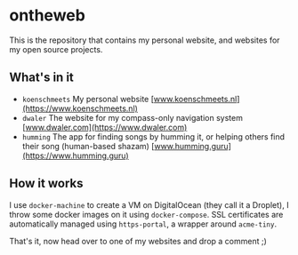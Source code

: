 # ontheweb

This is the repository that contains my personal website, and websites for my open source projects.

## What's in it

- `koenschmeets` My personal website [www.koenschmeets.nl](https://www.koenschmeets.nl)
- `dwaler` The website for my compass-only navigation system [www.dwaler.com](https://www.dwaler.com)
- `humming`  The app for finding songs by humming it, or helping others find their song (human-based shazam) [www.humming.guru](https://www.humming.guru)

## How it works

I use `docker-machine` to create a VM on DigitalOcean (they call it a Droplet), I throw some docker images on it using `docker-compose`.
SSL certificates are automatically managed using `https-portal`, a wrapper around `acme-tiny`.

That's it, now head over to one of my websites and drop a comment ;)

